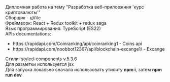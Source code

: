 
<div>Дипломная работа на тему "Разработка веб-прилоежния 'курс криптовалюты'"</div>
<div>Сборщик - цVite</div>
<div>Фреймворк: React + Redux toolkit + redux saga</div>
<div>Язык программирования: TypeScript (ES22)</div>
<div>
  APIs documentations: 
  <ul>
    <li>
      https://rapidapi.com/Coinranking/api/coinranking1 - Coins api
    </li>
    <li>
      https://rapidapi.com/noobbot12367/api/blockchain-excange1/ - Excange
    </li>
  </ul>
</div>
<div>
Стили: styled-components v.5.3.6
</div>
<div>
  Для разметки используется jsx
</div>
<div>
  Для запуска локально сначала использовать утилиту <b>npm i</b>, затем <b>npm run dev</b>
</div>
